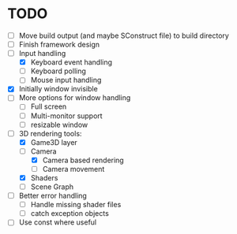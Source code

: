 # TODO

- [ ] Move build output (and maybe SConstruct file) to build directory
- [ ] Finish framework design
- [ ] Input handling
  - [x] Keyboard event handling
  - [ ] Keyboard polling
  - [ ] Mouse input handling
- [x] Initially window invisible
- [ ] More options for window handling
  - [ ] Full screen
  - [ ] Multi-monitor support
  - [ ] resizable window
- [ ] 3D rendering tools:
  - [x] Game3D layer
  - [ ] Camera
    - [x] Camera based rendering
    - [ ] Camera movement
  - [x] Shaders
  - [ ] Scene Graph
- [ ] Better error handling
  - [ ] Handle missing shader files
  - [ ] catch exception objects
- [ ] Use const where useful
